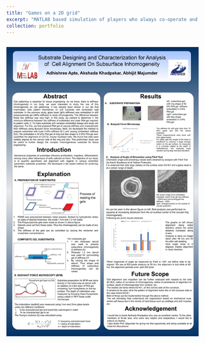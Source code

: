 ```yaml
---
title: "Games on a 2D grid"
excerpt: "MATLAB based simulation of players who always co-operate and players who always defect. The chaotic patterns are developed based on the reward obtained by defectors against co-operators. <br/><img src='/images/pr3.png'>"
collection: portfolio
---
```


<br/><img src='/images/poster.jpg'>

